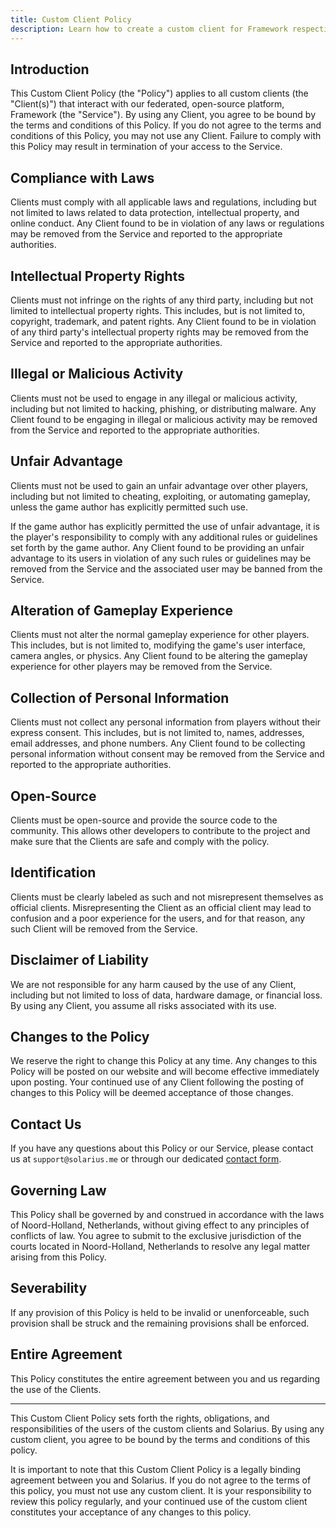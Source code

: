 ```yaml
---
title: Custom Client Policy
description: Learn how to create a custom client for Framework respecting our standards.
---
```


## Introduction

This Custom Client Policy (the "Policy") applies to all custom clients (the "Client(s)") that interact with our federated, open-source platform, Framework (the "Service"). By using any Client, you agree to be bound by the terms and conditions of this Policy. If you do not agree to the terms and conditions of this Policy, you may not use any Client. Failure to comply with this Policy may result in termination of your access to the Service.

## Compliance with Laws

Clients must comply with all applicable laws and regulations, including but not limited to laws related to data protection, intellectual property, and online conduct. Any Client found to be in violation of any laws or regulations may be removed from the Service and reported to the appropriate authorities.

## Intellectual Property Rights

Clients must not infringe on the rights of any third party, including but not limited to intellectual property rights. This includes, but is not limited to, copyright, trademark, and patent rights. Any Client found to be in violation of any third party's intellectual property rights may be removed from the Service and reported to the appropriate authorities.

## Illegal or Malicious Activity

Clients must not be used to engage in any illegal or malicious activity, including but not limited to hacking, phishing, or distributing malware. Any Client found to be engaging in illegal or malicious activity may be removed from the Service and reported to the appropriate authorities.

## Unfair Advantage

Clients must not be used to gain an unfair advantage over other players, including but not limited to cheating, exploiting, or automating gameplay, unless the game author has explicitly permitted such use.

If the game author has explicitly permitted the use of unfair advantage, it is the player's responsibility to comply with any additional rules or guidelines set forth by the game author. Any Client found to be providing an unfair advantage to its users in violation of any such rules or guidelines may be removed from the Service and the associated user may be banned from the Service.

## Alteration of Gameplay Experience

Clients must not alter the normal gameplay experience for other players. This includes, but is not limited to, modifying the game's user interface, camera angles, or physics. Any Client found to be altering the gameplay experience for other players may be removed from the Service.

## Collection of Personal Information

Clients must not collect any personal information from players without their express consent. This includes, but is not limited to, names, addresses, email addresses, and phone numbers. Any Client found to be collecting personal information without consent may be removed from the Service and reported to the appropriate authorities.

## Open-Source

Clients must be open-source and provide the source code to the community. This allows other developers to contribute to the project and make sure that the Clients are safe and comply with the policy.

## Identification

Clients must be clearly labeled as such and not misrepresent themselves as official clients. Misrepresenting the Client as an official client may lead to confusion and a poor experience for the users, and for that reason, any such Client will be removed from the Service.

## Disclaimer of Liability

We are not responsible for any harm caused by the use of any Client, including but not limited to loss of data, hardware damage, or financial loss. By using any Client, you assume all risks associated with its use.

## Changes to the Policy

We reserve the right to change this Policy at any time. Any changes to this Policy will be posted on our website and will become effective immediately upon posting. Your continued use of any Client following the posting of changes to this Policy will be deemed acceptance of those changes.

## Contact Us

If you have any questions about this Policy or our Service, please contact us at `support@solarius.me` or through our dedicated [contact form](https://framework.solarius.me/support).

## Governing Law

This Policy shall be governed by and construed in accordance with the laws of Noord-Holland, Netherlands, without giving effect to any principles of conflicts of law. You agree to submit to the exclusive jurisdiction of the courts located in Noord-Holland, Netherlands to resolve any legal matter arising from this Policy.

## Severability

If any provision of this Policy is held to be invalid or unenforceable, such provision shall be struck and the remaining provisions shall be enforced.

## Entire Agreement

This Policy constitutes the entire agreement between you and us regarding the use of the Clients.

---

This Custom Client Policy sets forth the rights, obligations, and responsibilities of the users of the custom clients and Solarius. By using any custom client, you agree to be bound by the terms and conditions of this policy.

It is important to note that this Custom Client Policy is a legally binding agreement between you and Solarius. If you do not agree to the terms of this policy, you must not use any custom client. It is your responsibility to review this policy regularly, and your continued use of the custom client constitutes your acceptance of any changes to this policy.
